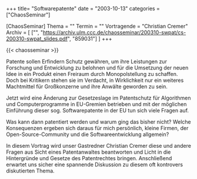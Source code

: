 +++
title= "Softwarepatente"
date = "2003-10-13"
categories = ["ChaosSeminar"]

[ChaosSeminar]
Thema = ""
Termin = ""
Vortragende = "Christian Cremer"
Archiv = [
	["", "https://archiv.ulm.ccc.de/chaosseminar/200310-swpat/cs-200310-swpat_slides.pdf", "859031"]
	]
+++

{{< chaosseminar >}}

Patente sollen Erfindern Schutz gewähren, um ihre Leistungen zur Forschung und Entwicklung zu belohnen und für die Umsetzung der neuen Idee in ein Produkt einen Freiraum durch Monopolstellung zu schaffen. Doch bei Kritikern stehen sie im Verdacht, in Wirklichkeit nur ein weiteres Machtmittel für Großkonzerne und ihre Anwälte geworden zu sein.

Jetzt wird eine Änderung zur Gesetzeslage im Patentschutz für Algorithmen und Computerprogramme in EU-Gremien betrieben und mit der möglichen Einführung dieser sog. Softwarepatente in der EU tun sich viele Fragen auf.

Was kann dann patentiert werden und warum ging das bisher nicht? Welche Konsequenzen ergeben sich daraus für mich persönlich, kleine Firmen, der Open-Source-Community und die Softwareentwicklung allgemein?

In diesem Vortrag wird unser Gastredner Christian Cremer diese und andere Fragen aus Sicht eines Patentanwaltes beantworten und Licht in die Hintergründe und Gesetze des Patentrechtes bringen. Anschließend erwartet uns sicher eine spannende Diskussion zu diesem oft kontrovers diskutierten Thema.
